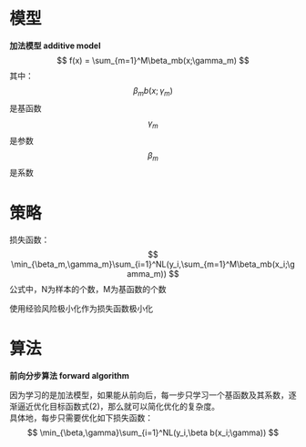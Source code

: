 # 模型

**加法模型 additive model**  
$$
f(x) = \sum_{m=1}^M\beta_mb(x;\gamma_m)
$$
其中：  
$$\beta_mb(x;\gamma_m)$$是基函数  
$$\gamma_m$$是参数  
$$\beta_m$$是系数

# 策略

损失函数：  
$$
\min_{\beta_m,\gamma_m}\sum_{i=1}^NL(y_i,\sum_{m=1}^M\beta_mb(x_i;\gamma_m)) 
$$
公式中，N为样本的个数，M为基函数的个数  

使用经验风险极小化作为损失函数极小化  

# 算法

**前向分步算法 forward algorithm**

因为学习的是加法模型，如果能从前向后，每一步只学习一个基函数及其系数，逐渐逼近优化目标函数式(2)，那么就可以简化优化的复杂度。  
具体地，每步只需要优化如下损失函数：  
$$
\min_{\beta,\gamma}\sum_{i=1}^NL(y_i,\beta b(x_i;\gamma))
$$